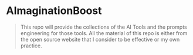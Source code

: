 # AImaginationBoost
> This repo will provide the collections of the AI Tools and the prompts engineering for those tools. 
> All the material of this repo is either from the open source website that I consider to be effective or my own practice.

